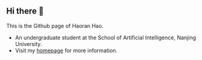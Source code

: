 ## Hi there 👋

This is the Github page of Haoran Hao.

- An undergraduate student at the School of Artificial Intelligence, Nanjing University.
- Visit my [homepage](https://hoar012.github.io/) for more information.
